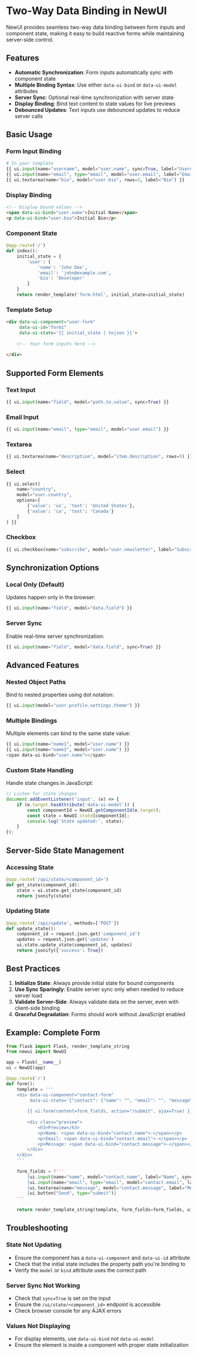 # Two-Way Data Binding in NewUI

NewUI provides seamless two-way data binding between form inputs and component state, making it easy to build reactive forms while maintaining server-side control.

## Features

- **Automatic Synchronization**: Form inputs automatically sync with component state
- **Multiple Binding Syntax**: Use either `data-ui-bind` or `data-ui-model` attributes
- **Server Sync**: Optional real-time synchronization with server state
- **Display Binding**: Bind text content to state values for live previews
- **Debounced Updates**: Text inputs use debounced updates to reduce server calls

## Basic Usage

### Form Input Binding

```python
# In your template
{{ ui.input(name="username", model="user.name", sync=True, label="Username") }}
{{ ui.input(name="email", type="email", model="user.email", label="Email") }}
{{ ui.textarea(name="bio", model="user.bio", rows=3, label="Bio") }}
```

### Display Binding

```html
<!-- Display bound values -->
<span data-ui-bind="user.name">Initial Name</span>
<p data-ui-bind="user.bio">Initial Bio</p>
```

### Component State

```python
@app.route('/')
def index():
    initial_state = {
        'user': {
            'name': 'John Doe',
            'email': 'john@example.com',
            'bio': 'Developer'
        }
    }
    return render_template('form.html', initial_state=initial_state)
```

### Template Setup

```html
<div data-ui-component="user-form" 
     data-ui-id="form1" 
     data-ui-state='{{ initial_state | tojson }}'>
    
    <!-- Your form inputs here -->
    
</div>
```

## Supported Form Elements

### Text Input
```python
{{ ui.input(name="field", model="path.to.value", sync=True) }}
```

### Email Input
```python
{{ ui.input(name="email", type="email", model="user.email") }}
```

### Textarea
```python
{{ ui.textarea(name="description", model="item.description", rows=5) }}
```

### Select
```python
{{ ui.select(
    name="country",
    model="user.country",
    options=[
        {'value': 'us', 'text': 'United States'},
        {'value': 'ca', 'text': 'Canada'}
    ]
) }}
```

### Checkbox
```python
{{ ui.checkbox(name="subscribe", model="user.newsletter", label="Subscribe") }}
```

## Synchronization Options

### Local Only (Default)
Updates happen only in the browser:
```python
{{ ui.input(name="field", model="data.field") }}
```

### Server Sync
Enable real-time server synchronization:
```python
{{ ui.input(name="field", model="data.field", sync=True) }}
```

## Advanced Features

### Nested Object Paths
Bind to nested properties using dot notation:
```python
{{ ui.input(model="user.profile.settings.theme") }}
```

### Multiple Bindings
Multiple elements can bind to the same state value:
```python
{{ ui.input(name="name1", model="user.name") }}
{{ ui.input(name="name2", model="user.name") }}
<span data-ui-bind="user.name"></span>
```

### Custom State Handling

Handle state changes in JavaScript:
```javascript
// Listen for state changes
document.addEventListener('input', (e) => {
    if (e.target.hasAttribute('data-ui-model')) {
        const componentId = NewUI.getComponentId(e.target);
        const state = NewUI.state[componentId];
        console.log('State updated:', state);
    }
});
```

## Server-Side State Management

### Accessing State
```python
@app.route('/api/state/<component_id>')
def get_state(component_id):
    state = ui.state.get_state(component_id)
    return jsonify(state)
```

### Updating State
```python
@app.route('/api/update', methods=['POST'])
def update_state():
    component_id = request.json.get('component_id')
    updates = request.json.get('updates')
    ui.state.update_state(component_id, updates)
    return jsonify({'success': True})
```

## Best Practices

1. **Initialize State**: Always provide initial state for bound components
2. **Use Sync Sparingly**: Enable server sync only when needed to reduce server load
3. **Validate Server-Side**: Always validate data on the server, even with client-side binding
4. **Graceful Degradation**: Forms should work without JavaScript enabled

## Example: Complete Form

```python
from flask import Flask, render_template_string
from newui import NewUI

app = Flask(__name__)
ui = NewUI(app)

@app.route('/')
def form():
    template = '''
    <div data-ui-component="contact-form" 
         data-ui-state='{"contact": {"name": "", "email": "", "message": ""}}'>
        
        {{ ui.form(content=form_fields, action="/submit", ajax=True) }}
        
        <div class="preview">
            <h3>Preview</h3>
            <p>Name: <span data-ui-bind="contact.name">-</span></p>
            <p>Email: <span data-ui-bind="contact.email">-</span></p>
            <p>Message: <span data-ui-bind="contact.message">-</span></p>
        </div>
    </div>
    '''
    
    form_fields = f'''
        {ui.input(name="name", model="contact.name", label="Name", sync=True)}
        {ui.input(name="email", type="email", model="contact.email", label="Email")}
        {ui.textarea(name="message", model="contact.message", label="Message", rows=4)}
        {ui.button("Send", type="submit")}
    '''
    
    return render_template_string(template, form_fields=form_fields, ui=ui.components)
```

## Troubleshooting

### State Not Updating
- Ensure the component has a `data-ui-component` and `data-ui-id` attribute
- Check that the initial state includes the property path you're binding to
- Verify the `model` or `bind` attribute uses the correct path

### Server Sync Not Working
- Check that `sync=True` is set on the input
- Ensure the `/ui/state/<component_id>` endpoint is accessible
- Check browser console for any AJAX errors

### Values Not Displaying
- For display elements, use `data-ui-bind` not `data-ui-model`
- Ensure the element is inside a component with proper state initialization